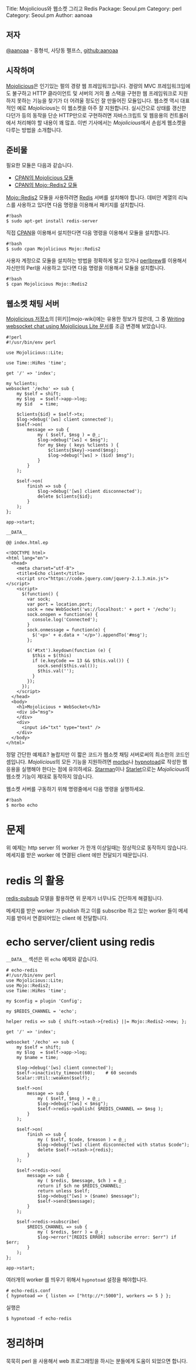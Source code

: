 Title:    Mojolicious와 웹소켓 그리고 Redis
Package:  Seoul.pm
Category: perl
Category: Seoul.pm
Author:   aanoaa

저자
-----

[@aanoaa][twitter-aanoaa] - 홍형석, 사당동 펠프스, [github:aanoaa][github-aanoaa]


시작하며
---------

[Mojolicious][home-mojolicious]은 인기있는 펄의 경량 웹 프레임워크입니다.
경량의 MVC 프레임워크임에도 불구하고 HTTP 클라이언트 및 서버의
거의 풀 스택을 구현한 웹 프레임워크로 지원하지 못하는 기능을
찾기가 더 어려울 정도인 잘 만들어진 모듈입니다.
웹소켓 역시 대표적인 예로 *Mojolicious*는 이 웹소켓을 아주 잘 지원합니다.
실시간으로 상태를 갱신한다던가 등의 동작을 단순 HTTP만으로 구현하려면
자바스크립트 및 웹응용의 컨트롤러에서 처리해야 할 내용이 꽤 많죠.
이번 기사에서는 *Mojolicious*에서 손쉽게 웹소켓을 다루는 방법을 소개합니다.


준비물
-------

필요한 모듈은 다음과 같습니다.

- [CPAN의 Mojolicious 모듈][cpan-mojolicious]
- [CPAN의 Mojo::Redis2 모듈][cpan-mojo-redis2]

[Mojo::Redis2][cpan-mojo-redis2] 모듈을 사용하려면 [Redis][home-redis] 서버를 설치해야 합니다.
데비안 계열의 리눅스를 사용하고 있다면 다음 명령을 이용해서 패키지를 설치합니다.

    #!bash
    $ sudo apt-get install redis-server

직접 [CPAN][cpan]을 이용해서 설치한다면 다음 명령을 이용해서 모듈을 설치합니다.

    #!bash
    $ sudo cpan Mojolicious Mojo::Redis2

사용자 계정으로 모듈을 설치하는 방법을 정확하게 알고 있거나
[perlbrew][home-perlbrew]를 이용해서 자신만의 Perl을 사용하고 있다면
다음 명령을 이용해서 모듈을 설치합니다.

    #!bash
    $ cpan Mojolicious Mojo::Redis2


웹소켓 채팅 서버
-----------------

[Mojolicious 저장소][github-mojo]의 [위키][mojo-wiki]에는 유용한 정보가 많은데,
그 중 [Writing websocket chat using Mojolicious Lite 문서][mojo-wiki-websocket]를
조금 변경해 보았습니다.

    #!perl
    #!/usr/bin/env perl

    use Mojolicious::Lite;

    use Time::HiRes 'time';
    
    get '/' => 'index';
    
    my %clients;
    websocket '/echo' => sub {
        my $self = shift;
        my $log  = $self->app->log;
        my $id   = time;
    
        $clients{$id} = $self->tx;
        $log->debug('[ws] client connected');
        $self->on(
            message => sub {
                my ( $self, $msg ) = @_;
                $log->debug("[ws] < $msg");
                for my $key ( keys %clients ) {
                    $clients{$key}->send($msg);
                    $log->debug("[ws] > ($id) $msg");
                }
            }
        );
    
        $self->on(
            finish => sub {
                $log->debug('[ws] client disconnected');
                delete $clients{$id};
            }
        );
    };
    
    app->start;
    
    __DATA__
    
    @@ index.html.ep
    
    <!DOCTYPE html>
    <html lang="en">
      <head>
        <meta charset="utf-8">
        <title>Echo client</title>
        <script src="https://code.jquery.com/jquery-2.1.3.min.js"></script>
        <script>
          $(function() {
            var sock;
            var port = location.port;
            sock = new WebSocket('ws://localhost:' + port + '/echo');
            sock.onopen = function(e) {
              console.log('Connected');
            }
            sock.onmessage = function(e) {
              $('<p>' + e.data + '</p>').appendTo('#msg');
            };
    
            $('#txt').keydown(function (e) {
              $this = $(this)
              if (e.keyCode == 13 && $this.val()) {
                sock.send($this.val());
                $this.val('');
              }
            });
          });
        </script>
      </head>
      <body>
        <h1>Mojolicious + WebSocket</h1>
        <div id="msg">
        </div>
        <div>
          <input id="txt" type="text" />
        </div>
      </body>
    </html>

정말 간단한 예제죠?
놀랍지만 이 짧은 코드가 웹소켓 채팅 서버로써의 최소한의 코드인 셈입니다.
*Mojolicious*의 모든 기능을 지원하려면 [morbo][cpan-morbo]나
[hypnotoad][cpan-hypnotoad]로 작성한 웹 응용을 실행해야 한다는 점에 유의하세요.
[Starman][cpan-starman]이나 [Starlet][cpan-starlet]으로는
*Mojolicious*의 웹소켓 기능이 제대로 동작하지 않습니다.

웹소켓 서버를 구동하기 위해 명령줄에서 다음 명령을 실행하세요.

    #!bash
    $ morbo echo


# 문제 #

위 예제는 http server 의 worker 가 한개 이상일때는 정상적으로 동작하지 않습니다.
메세지를 받은 worker 에 연결된 client 에만 전달되기 때문입니다.

# redis 의 활용 #

[redis-pubsub][redis-pubsub] 모델을 활용하면 위 문제가 너무나도
간단하게 해결됩니다.

메세지를 받은 worker 가 publish 하고 이를 subscribe 하고 있는 worker
들이 메세지를 받아서 연결되어있는 client 에 전달합니다.

# echo server/client using redis #

`__DATA__` 섹션은 위 `echo` 예제와 같습니다.

    # echo-redis
    #!/usr/bin/env perl
    use Mojolicious::Lite;
    use Mojo::Redis2;
    use Time::HiRes 'time';

    my $config = plugin 'Config';

    my $REDIS_CHANNEL = 'echo';
    
    helper redis => sub { shift->stash->{redis} ||= Mojo::Redis2->new; };
    
    get '/' => 'index';
    
    websocket '/echo' => sub {
        my $self = shift;
        my $log  = $self->app->log;
        my $name = time;
    
        $log->debug('[ws] client connected');
        $self->inactivity_timeout(60);    # 60 seconds
        Scalar::Util::weaken($self);
    
        $self->on(
            message => sub {
                my ( $self, $msg ) = @_;
                $log->debug("[ws] < $msg");
                $self->redis->publish( $REDIS_CHANNEL => $msg );
            }
        );
    
        $self->on(
            finish => sub {
                my ( $self, $code, $reason ) = @_;
                $log->debug("[ws] client disconnected with status $code");
                delete $self->stash->{redis};
            }
        );
    
        $self->redis->on(
            message => sub {
                my ( $redis, $message, $ch ) = @_;
                return if $ch ne $REDIS_CHANNEL;
                return unless $self;
                $log->debug("[ws] > ($name) $message");
                $self->send($message);
            }
        );
    
        $self->redis->subscribe(
            $REDIS_CHANNEL => sub {
                my ( $redis, $err ) = @_;
                $log->error("[REDIS ERROR] subscribe error: $err") if $err;
            }
        );
    };
    
    app->start;

여러개의 worker 를 띄우기 위해서 `hypnotoad` 설정을 해야합니다.

    # echo-redis.conf
    { hypnotoad => { listen => ["http://*:5000"], workers => 5 } };

실행은

    $ hypnotoad -f echo-redis

# 정리하며 #

묵묵히 perl 을 사용해서 web 프로그래밍을 하시는 분들에게 도움이
되었으면 합니다.


[cpan-hypnotoad]:       https://metacpan.org/pod/distribution/Mojolicious/script/hypnotoad
[cpan-mojo-redis2]:     https://metacpan.org/module/Mojo::Redis2
[cpan-mojolicious]:     https://metacpan.org/module/Mojolicious
[cpan-morbo]:           https://metacpan.org/pod/distribution/Mojolicious/script/morbo
[cpan-starlet]:         https://metacpan.org/module/Starlet
[cpan-starman]:         https://metacpan.org/module/Starman
[cpan]:                 http://www.cpan.org/
[github-aanoaa]:        https://github.com/aanoaa
[github-mojo]:          https://github.com/kraih/mojo
[home-mojolicious]:     http://mojolicio.us/
[home-perlbrew]:        http://perlbrew.pl/
[home-redis]:           http://redis.io/
[mojo-wiki-websocket]:  https://github.com/kraih/mojo/wiki
[mojo-wiki-websocket]:  https://github.com/kraih/mojo/wiki/Writing-websocket-chat-using-Mojolicious-Lite
[redis-pubsub]:         http://redis.io/topics/pubsub
[twitter-aanoaa]:       https://twitter.com/aanoaa
